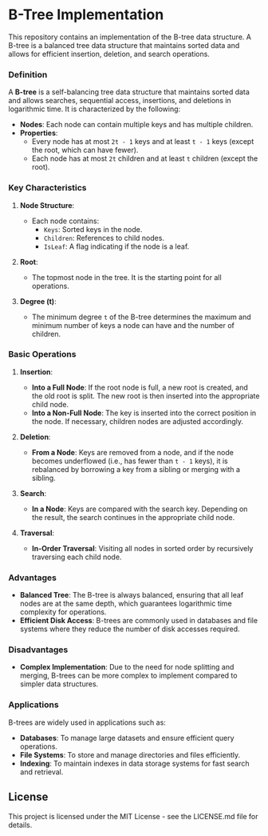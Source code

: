 # B-Tree Implementation

This repository contains an implementation of the B-tree data structure. A B-tree is a balanced tree data structure that maintains sorted data and allows for efficient insertion, deletion, and search operations.

### Definition

A **B-tree** is a self-balancing tree data structure that maintains sorted data and allows searches, sequential access, insertions, and deletions in logarithmic time. It is characterized by the following:
- **Nodes**: Each node can contain multiple keys and has multiple children.
- **Properties**:
  - Every node has at most `2t - 1` keys and at least `t - 1` keys (except the root, which can have fewer).
  - Each node has at most `2t` children and at least `t` children (except the root).

### Key Characteristics

1. **Node Structure**:
   - Each node contains:
     - `Keys`: Sorted keys in the node.
     - `Children`: References to child nodes.
     - `IsLeaf`: A flag indicating if the node is a leaf.

2. **Root**:
   - The topmost node in the tree. It is the starting point for all operations.

3. **Degree (t)**:
   - The minimum degree `t` of the B-tree determines the maximum and minimum number of keys a node can have and the number of children.

### Basic Operations

1. **Insertion**:
   - **Into a Full Node**: If the root node is full, a new root is created, and the old root is split. The new root is then inserted into the appropriate child node.
   - **Into a Non-Full Node**: The key is inserted into the correct position in the node. If necessary, children nodes are adjusted accordingly.

2. **Deletion**:
   - **From a Node**: Keys are removed from a node, and if the node becomes underflowed (i.e., has fewer than `t - 1` keys), it is rebalanced by borrowing a key from a sibling or merging with a sibling.

3. **Search**:
   - **In a Node**: Keys are compared with the search key. Depending on the result, the search continues in the appropriate child node.

4. **Traversal**:
   - **In-Order Traversal**: Visiting all nodes in sorted order by recursively traversing each child node.

### Advantages

- **Balanced Tree**: The B-tree is always balanced, ensuring that all leaf nodes are at the same depth, which guarantees logarithmic time complexity for operations.
- **Efficient Disk Access**: B-trees are commonly used in databases and file systems where they reduce the number of disk accesses required.

### Disadvantages

- **Complex Implementation**: Due to the need for node splitting and merging, B-trees can be more complex to implement compared to simpler data structures.

### Applications

B-trees are widely used in applications such as:
- **Databases**: To manage large datasets and ensure efficient query operations.
- **File Systems**: To store and manage directories and files efficiently.
- **Indexing**: To maintain indexes in data storage systems for fast search and retrieval.

## License

This project is licensed under the MIT License - see the LICENSE.md file for details.
